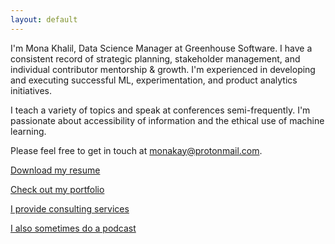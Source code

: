 ```yaml
---
layout: default
---
```


I'm Mona Khalil, Data Science Manager at Greenhouse Software. I have a consistent record of strategic planning, stakeholder management, and individual contributor mentorship & growth. I'm experienced in developing and executing successful ML, experimentation, and product analytics initiatives.

I teach a variety of topics and speak at conferences semi-frequently. I'm passionate about accessibility of information and the ethical use of machine learning.

Please feel free to get in touch at [monakay@protonmail.com](mailto:monakay@protonmail.com). 

[Download my resume](./resume.pdf)

[Check out my portfolio](./portfolio.md)

[I provide consulting services](./consulting.md)

[I also sometimes do a podcast](./podcast.md)
